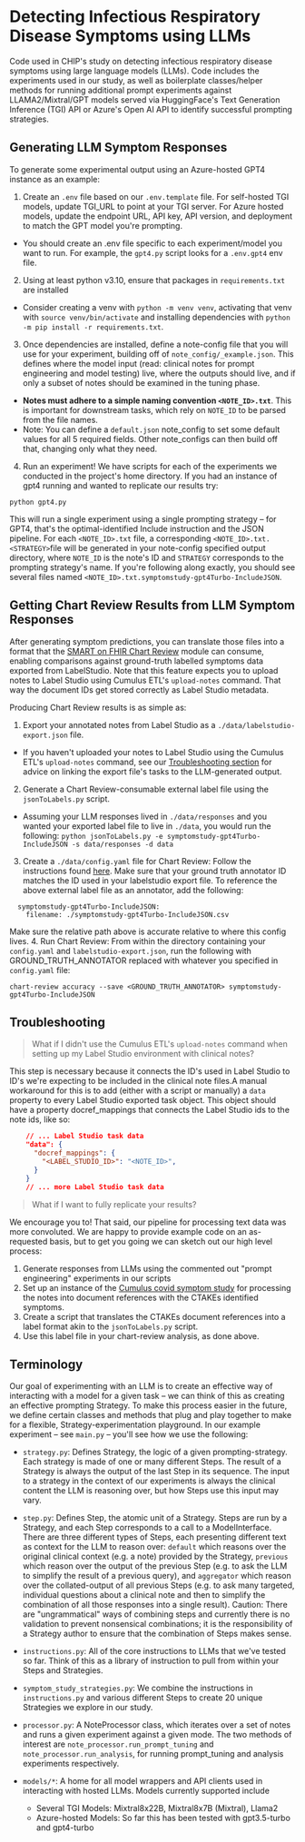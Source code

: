 # Detecting Infectious Respiratory Disease Symptoms using LLMs

Code used in CHIP's study on detecting infectious respiratory disease symptoms using large language models (LLMs). Code includes the experiments used in our study, as well as boilerplate classes/helper methods for running additional prompt experiments against LLAMA2/Mixtral/GPT models served via HuggingFace's Text Generation Inference (TGI) API or Azure's Open AI API to identify successful prompting strategies.

## Generating LLM Symptom Responses

To generate some experimental output using an Azure-hosted GPT4 instance as an example:

1. Create an `.env` file based on our `.env.template` file. For self-hosted TGI models, update TGI_URL to point at your TGI server. For Azure hosted models, update the endpoint URL, API key, API version, and deployment to match the GPT model you're prompting. 
  - You should create an .env file specific to each experiment/model you want to run. For example, the `gpt4.py` script looks for a `.env.gpt4` env file.
2. Using at least python v3.10, ensure that packages in `requirements.txt` are installed 
  - Consider creating a venv with `python -m venv venv`, activating that venv with `source venv/bin/activate` and installing dependencies with `python -m pip install -r requirements.txt`.
3. Once dependencies are installed, define a note-config file that you will use for your experiment, building off of `note_config/_example.json`. This defines where the model input (read: clinical notes for prompt engineering and model testing) live, where the outputs should live, and if only a subset of notes should be examined in the tuning phase. 
  - **Notes must adhere to a simple naming convention `<NOTE_ID>.txt`**. This is important for downstream tasks, which rely on `NOTE_ID` to be parsed from the file names.
  - Note: You can define a `default.json` note_config to set some default values for all 5 required fields. Other note_configs can then build off that, changing only what they need.
4. Run an experiment! We have scripts for each of the experiments we conducted in the project's home directory. If you had an instance of gpt4 running and wanted to replicate our results try: 
```shell
python gpt4.py
```

This will run a single experiment using a single prompting strategy – for GPT4, that's the optimal-identified Include instruction and the JSON pipeline. For each `<NOTE_ID>.txt` file, a corresponding `<NOTE_ID>.txt.<STRATEGY>`file will be generated in your note-config specified output directory, where `NOTE_ID` is the note's ID and `STRATEGY` corresponds to the prompting strategy's name. If you're following along exactly, you should see several files named `<NOTE_ID>.txt.symptomstudy-gpt4Turbo-IncludeJSON`.

## Getting Chart Review Results from LLM Symptom Responses

After generating symptom predictions, you can translate those files into a format that the [SMART on FHIR Chart Review](https://docs.smarthealthit.org/cumulus/chart-review/) module can consume, enabling comparisons against ground-truth labelled symptoms data exported from LabelStudio. Note that this feature expects you to upload notes to Label Studio using Cumulus ETL's `upload-notes` command. That way the document IDs get stored correctly as Label Studio metadata. 

Producing Chart Review results is as simple as: 
1. Export your annotated notes from Label Studio as a `./data/labelstudio-export.json` file.
  - If you haven't uploaded your notes to Label Studio using the Cumulus ETL's `upload-notes` command, see our [Troubleshooting section](#troubleshooting) for advice on linking the export file's tasks to the LLM-generated output.
2. Generate a Chart Review-consumable external label file using the `jsonToLabels.py` script. 
  - Assuming your LLM responses lived in `./data/responses` and you wanted your exported label file to live in `./data`, you would run the following: `python jsonToLabels.py -e symptomstudy-gpt4Turbo-IncludeJSON -s data/responses -d data`
3. Create a `./data/config.yaml` file for Chart Review: Follow the instructions found [here](https://docs.smarthealthit.org/cumulus/chart-review/config.html). Make sure that your ground truth annotator ID matches the ID used in your labelstudio export file. To reference the above external label file as an annotator, add the following: 
```
  symptomstudy-gpt4Turbo-IncludeJSON:
    filename: ./symptomstudy-gpt4Turbo-IncludeJSON.csv
```
  Make sure the relative path above is accurate relative to where this config lives.
4. Run Chart Review: From within the directory containing your `config.yaml` and `labelstudio-export.json`, run the following with GROUND_TRUTH_ANNOTATOR replaced with whatever you specified in `config.yaml` file:
```
chart-review accuracy --save <GROUND_TRUTH_ANNOTATOR> symptomstudy-gpt4Turbo-IncludeJSON
```


## Troubleshooting

> What if I didn't use the Cumulus ETL's `upload-notes` command when setting up my Label Studio environment with clinical notes? 

This step is necessary because it connects the ID's used in Label Studio to ID's we're expecting to be included in the clinical note files.A manual workaround for this is to add (either with a script or manually) a `data` property to every Label Studio exported task object. This object should have a property docref_mappings that connects the Label Studio ids to the note ids, like so: 
```json
    // ... Label Studio task data
    "data": {
      "docref_mappings": {
        "<LABEL_STUDIO_ID>": "<NOTE_ID>",
      }
    }
    // ... more Label Studio task data
```

> What if I want to fully replicate your results? 

We encourage you to! That said, our pipeline for processing text data was more convoluted. We are happy to provide example code on an as-requested basis, but to get you going we can sketch out our high level process: 
1. Generate responses from LLMs using the commented out "prompt engineering" experiments in our scripts 
2. Set up an instance of the [Cumulus covid symptom study](https://docs.smarthealthit.org/cumulus/etl/studies/covid-symptom.html) for processing the notes into document references with the CTAKEs identified symptoms.
3. Create a script that translates the CTAKEs document references into a label format akin to the `jsonToLabels.py` script. 
4. Use this label file in your chart-review analysis, as done above. 

## Terminology

Our goal of experimenting with an LLM is to create an effective way of interacting with a model for
a given task – we can think of this as creating an effective prompting Strategy. To make this process
easier in the future, we define certain classes and methods that plug and play together to make for a
flexible, Strategy-experimentation playground. In our example experiment – see `main.py` – you'll see how we use the following:

- `strategy.py`: Defines Strategy, the logic of a given prompting-strategy. Each strategy is made of one or
  many different Steps. The result of a Strategy is always the output of the last Step in its sequence.
  The input to a strategy in the context of our experiments is always the clinical content the LLM is reasoning over,
  but how Steps use this input may vary.

- `step.py`: Defines Step, the atomic unit of a Strategy. Steps are run by a Strategy, and each Step corresponds to
  a call to a ModelInterface. There are three different types of Steps, each presenting different text
  as context for the LLM to reason over: `default` which reasons over the original clinical context
  (e.g. a note) provided by the Strategy, `previous` which reason over the output of the previous Step
  (e.g. to ask the LLM to simplify the result of a previous query), and `aggregator` which reason over
  the collated-output of all previous Steps (e.g. to ask many targeted, individual questions about a
  clinical note and then to simplify the combination of all those responses into a single result).
  Caution: There are "ungrammatical" ways of combining steps and currently there is no validation to
  prevent nonsensical combinations; it is the responsibility of a Strategy author to ensure that the
  combination of Steps makes sense.

- `instructions.py`: All of the core instructions to LLMs that we've tested so far. Think of this as a
  library of instruction to pull from within your Steps and Strategies.

- `symptom_study_strategies.py`: We combine the instructions in `instructions.py` and various different Steps to create 20 unique Strategies we explore in our study.

- `processor.py`: A NoteProcessor class, which iterates over a set of notes and runs a given experiment against a given mode. The two methods of interest are `note_processor.run_prompt_tuning` and `note_processor.run_analysis`, for running prompt_tuning and analysis experiments respectively.

- `models/*`: A home for all model wrappers and API clients used in interacting with hosted LLMs. Models currently supported include
  - Several TGI Models: Mixtral8x22B, Mixtral8x7B (Mixtral), Llama2
  - Azure-hosted Models: So far this has been tested with gpt3.5-turbo and gpt4-turbo